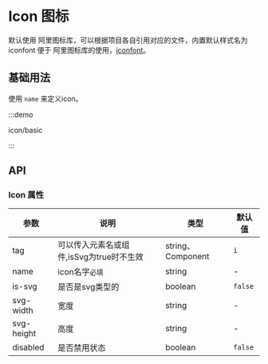 # Icon 图标

默认使用 阿里图标库，可以根据项目各自引用对应的文件，内置默认样式名为 iconfont 便于 阿里图标库的使用，[iconfont](https://www.iconfont.cn/)。

## 基础用法

使用 `name` 来定义icon。

:::demo

icon/basic

:::

## API

### Icon 属性

| 参数      | 说明                                     | 类型              | 默认值  |
| --------- | ---------------------------------------- | ----------------- | ------- |
| tag       | 可以传入元素名或组件,isSvg为true时不生效 | string、Component | `i`     |
| name      | icon名字`必填`                           | string            | -       |
| is-svg     | 是否是svg类型的                          | boolean           | `false` |
| svg-width  | 宽度                                     | string            | -       |
| svg-height | 高度                                     | string            | -       |
| disabled  | 是否禁用状态                             | boolean           | `false` |

